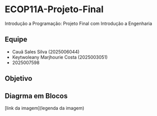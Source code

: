 # ECOP11A-Projeto-Final
Introdução a Programação: Projeto Final com Introdução a Engenharia

## Equipe
- Cauã Sales Silva (2025006044)
- Keytwoleany Marjhourie Costa (2025003051)
- 2025007598


## Objetivo

## Diagrma em Blocos

[link da imagem](legenda da imagem)
